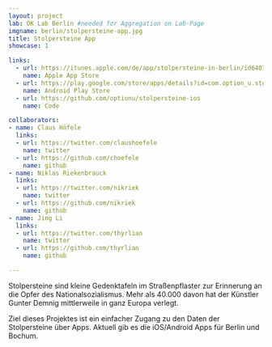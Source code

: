 ```yaml
---
layout: project
lab: OK Lab Berlin #needed for Aggregation on Lab-Page
imgname: berlin/stolpersteine-app.jpg
title: Stolpersteine App
showcase: 1

links:
  - url: https://itunes.apple.com/de/app/stolpersteine-in-berlin/id640731757?mt=8
    name: Apple App Store
  - url: https://play.google.com/store/apps/details?id=com.option_u.stolpersteine
    name: Android Play Store
  - url: https://github.com/optionu/stolpersteine-ios
    name: Code

collaborators:
- name: Claus Höfele
  links:
  - url: https://twitter.com/claushoefele
    name: twitter
  - url: https://github.com/choefele
    name: github
- name: Niklas Riekenbrauck
  links:
  - url: https://twitter.com/nikriek
    name: twitter
  - url: https://github.com/nikriek
    name: github
- name: Jing Li
  links:
  - url: https://twitter.com/thyrlian
    name: twitter
  - url: https://github.com/thyrlian
    name: github

---
```


Stolpersteine sind kleine Gedenktafeln im Straßenpflaster zur Erinnerung an die Opfer des Nationalsozialismus. Mehr als 40.000 davon hat der Künstler Gunter Demnig mittlerweile in ganz Europa verlegt.

Ziel dieses Projektes ist ein einfacher Zugang zu den Daten der Stolpersteine über Apps. Aktuell gib es die iOS/Android Apps für Berlin und Bochum.
